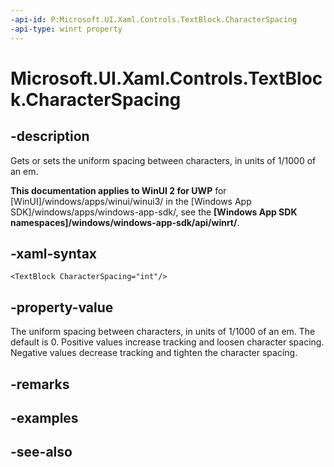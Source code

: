 ```yaml
---
-api-id: P:Microsoft.UI.Xaml.Controls.TextBlock.CharacterSpacing
-api-type: winrt property
---
```


<!-- Property syntax
public int CharacterSpacing { get;  set; }
-->

# Microsoft.UI.Xaml.Controls.TextBlock.CharacterSpacing

## -description
Gets or sets the uniform spacing between characters, in units of 1/1000 of an em.

**This documentation applies to WinUI 2 for UWP** for [WinUI]/windows/apps/winui/winui3/ in the [Windows App SDK]/windows/apps/windows-app-sdk/, see the **[Windows App SDK namespaces]/windows/windows-app-sdk/api/winrt/**.

## -xaml-syntax
```xaml
<TextBlock CharacterSpacing="int"/>
```


## -property-value
The uniform spacing between characters, in units of 1/1000 of an em. The default is 0. Positive values increase tracking and loosen character spacing. Negative values decrease tracking and tighten the character spacing.

## -remarks

## -examples

## -see-also
